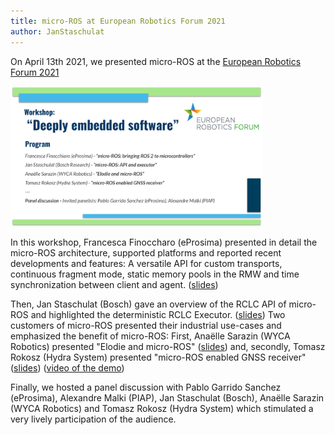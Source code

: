 ```yaml
---
title: micro-ROS at European Robotics Forum 2021
author: JanStaschulat
---
```


On April 13th 2021, we presented micro-ROS at the [European Robotics Forum 2021](https://www.eu-robotics.net/robotics_forum/) 

<img alt="Deeply Embedded Software Workshop" src="/img/posts/2021-04-13-micro-ROS-at-ERF2021.png" width="80%"/>

In this workshop, Francesca Finoccharo (eProsima) presented in detail the micro-ROS architecture, supported platforms and reported recent developments and features: A versatile API for custom transports, continuous fragment mode, static memory pools in the RMW and time synchronization between client and agent. ([slides](/download/2021-04-13-ERF-eprosima.pdf))

Then, Jan Staschulat (Bosch) gave an overview of the RCLC API of micro-ROS and highlighted the deterministic RCLC Executor. ([slides](/download/2021-04-13-ERF-bosch.pdf)) Two customers of micro-ROS presented their industrial use-cases and emphasized the benefit of micro-ROS: First, Ana&euml;lle Sarazin (WYCA Robotics) presented "Elodie and micro-ROS" ([slides](/download/2021-04-13-ERF-wyca.pdf)) and, secondly, Tomasz Rokosz (Hydra System) presented "micro-ROS enabled GNSS receiver" ([slides](/download/2021-04-13-ERF-hydra.pdf)) ([video of the demo](https://www.youtube.com/watch?v=hTEnTju1Qkg))

Finally, we hosted a panel discussion with Pablo Garrido Sanchez (eProsima), Alexandre Malki (PIAP), Jan Staschulat (Bosch), Ana&euml;lle Sarazin (WYCA Robotics) and Tomasz Rokosz (Hydra System) which stimulated a very lively participation of the audience.

